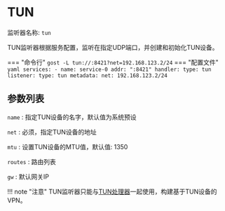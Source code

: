 # TUN

监听器名称: `tun`

TUN监听器根据服务配置，监听在指定UDP端口，并创建和初始化TUN设备。

=== "命令行"
    ```
	gost -L tun://:8421?net=192.168.123.2/24
	```
=== "配置文件"
    ```yaml
	services:
	- name: service-0
	  addr: ":8421"
	  handler:
		type: tun
	  listener:
		type: tun
		metadata:
		  net: 192.168.123.2/24
	```

## 参数列表

`name`
:    指定TUN设备的名字，默认值为系统预设

`net`
:    必须，指定TUN设备的地址

`mtu`
:    设置TUN设备的MTU值，默认值: 1350

`routes`
:    路由列表

`gw`
:    默认网关IP

!!! note "注意"
    TUN监听器只能与[TUN处理器](/components/handlers/tun/)一起使用，构建基于TUN设备的VPN。